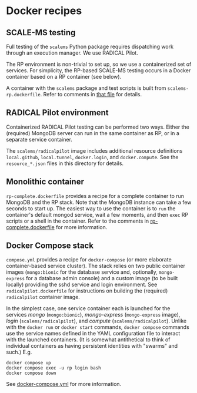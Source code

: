 # Docker recipes

## SCALE-MS testing

Full testing of the `scalems` Python package requires dispatching
work through an execution manager. We use RADICAL Pilot.

The RP environment is non-trivial to set up, so we use a containerized
set of services. For simplicity, the RP-based SCALE-MS testing occurs
in a Docker container based on a RP container (see below).

A container with the `scalems` package and test scripts is built from
`scalems-rp.dockerfile`. Refer to comments in [that file](scalems-rp.dockerfile) for details.

## RADICAL Pilot environment

Containerized RADICAL Pilot testing can be performed two ways.
Either the (required) MongoDB server can run in the same container
as RP, or in a separate service container.

The `scalems/radicalpilot` image includes additional resource definitions
`local.github`, `local.tunnel`, `docker.login`, and `docker.compute`.
See the `resource_*.json` files in this directory for details.

## Monolithic container

`rp-complete.dockerfile` provides a recipe for a complete container
to run MongoDB and the RP stack. Note that the MongoDB instance can
take a few seconds to start up. The easiest way to use the container
is to `run` the container's default mongod service, wait a few moments,
and then `exec` RP scripts or a shell in the container. Refer to the
comments in [rp-complete.dockerfile](rp-complete.dockerfile) for more information.

## Docker Compose stack

`compose.yml` provides a recipe for `docker-compose` (or more elaborate
container-based service cluster). The stack relies on two public
container images (`mongo:bionic` for the database service and, optionally,
`mongo-express` for a database admin console) and a custom image
(to be built locally) providing the sshd service and login environment.
See `radicalpilot.dockerfile` for instructions on
building the (required) `radicalpilot` container image.

In the simplest case, one service container each is launched for the services
*mongo* (`mongo:bionic`),
*mongo-express* (`mongo-express` image),
*login* (`scalems/radicalpilot`), and
*compute* (`scalems/radicalpilot`).
Unlike with the `docker run` or `docker start` commands,
`docker compose` commands use the service names defined in the YAML configuration
file to interact with the launched containers.
(It is somewhat antithetical to think of individual containers as having persistent
identities with "swarms" and such.)
E.g.

    docker compose up
    docker compose exec -u rp login bash
    docker compose down

See [docker-compose.yml](docker-compose.yml) for more information.

